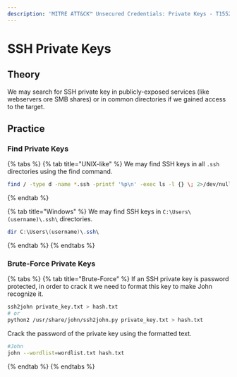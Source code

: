 ```yaml
---
description: 'MITRE ATT&CK™ Unsecured Credentials: Private Keys - T1552.004'
---
```


# SSH Private Keys

## Theory

We may search for SSH private key in publicly-exposed services (like webservers ore SMB shares) or in common directories if we gained access to the target.&#x20;

## Practice

### Find Private Keys

{% tabs %}
{% tab title="UNIX-like" %}
We may find SSH keys in all `.ssh` directories using the find command.

```bash
find / -type d -name *.ssh -printf '%p\n' -exec ls -l {} \; 2>/dev/null
```
{% endtab %}

{% tab title="Windows" %}
We may find SSH keys in `C:\Users\(username)\.ssh\` directories.

```powershell
dir C:\Users\(username)\.ssh\
```
{% endtab %}
{% endtabs %}

### Brute-Force Private Keys

{% tabs %}
{% tab title="Brute-Force" %}
If an SSH private key is password protected, in order to crack it we need to format this key to make John recognize it.

```bash
ssh2john private_key.txt > hash.txt
# or
python2 /usr/share/john/ssh2john.py private_key.txt > hash.txt
```

Crack the password of the private key using the formatted text.

```bash
#John
john --wordlist=wordlist.txt hash.txt
```
{% endtab %}
{% endtabs %}

